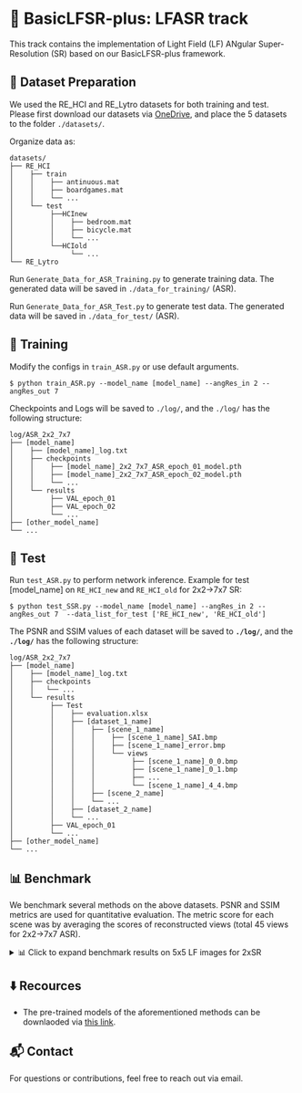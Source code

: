 # 🧩 BasicLFSR-plus: LFASR track
This track contains the implementation of Light Field (LF) ANgular Super-Resolution (SR) based on our BasicLFSR-plus framework.


## 📂 Dataset Preparation

We used the RE_HCI and RE_Lytro datasets for both training and test. 
Please first download our datasets via [OneDrive](https://stuxidianeducn-my.sharepoint.com/:f:/g/personal/zyliang_stu_xidian_edu_cn/EklAQ0a4ftJLvEfjZ64UoWgBd5he4N37_VSM9u41XfocDQ), and place the 5 datasets to the folder `./datasets/`.

Organize data as:
  ```
  datasets/
  ├── RE_HCI
  │    ├── train
  │    │    ├── antinuous.mat
  │    │    ├── boardgames.mat
  │    │    └── ...
  │    └── test
  │         ├──HCInew
  │         │    ├── bedroom.mat
  │         │    ├── bicycle.mat
  │         │    └── ...
  │         └──HCIold
  │              └── ...
  └── RE_Lytro
  ```

Run `Generate_Data_for_ASR_Training.py` to generate training data. The generated data will be saved in `./data_for_training/` (ASR).

Run `Generate_Data_for_ASR_Test.py` to generate test data. The generated data will be saved in `./data_for_test/` (ASR).


## 🚀 Training

Modify the configs in `train_ASR.py` or use default arguments.

```
$ python train_ASR.py --model_name [model_name] --angRes_in 2 --angRes_out 7
```

Checkpoints and Logs will be saved to `./log/`, and the `./log/` has the following structure:

```
log/ASR_2x2_7x7
├── [model_name]
│    ├── [model_name]_log.txt
│    ├── checkpoints
│    │    ├── [model_name]_2x2_7x7_ASR_epoch_01_model.pth
│    │    ├── [model_name]_2x2_7x7_ASR_epoch_02_model.pth
│    │    └── ...
│    └── results
│         ├── VAL_epoch_01
│         ├── VAL_epoch_02
│         └── ...
├── [other_model_name]
└── ...
```


## 🧪 Test

Run `test_ASR.py` to perform network inference. Example for test [model_name] on `RE_HCI_new` and `RE_HCI_old` for 2x2->7x7 SR:
```
$ python test_SSR.py --model_name [model_name] --angRes_in 2 --angRes_out 7  --data_list_for_test ['RE_HCI_new', 'RE_HCI_old'] 
```

The PSNR and SSIM values of each dataset will be saved to **`./log/`**, and the **`./log/`** has the following structure:
```
log/ASR_2x2_7x7
├── [model_name]
│    ├── [model_name]_log.txt
│    ├── checkpoints
│    │   └── ...
│    └── results
│         ├── Test
│         │    ├── evaluation.xlsx
│         │    ├── [dataset_1_name]
│         │    │    ├── [scene_1_name]
│         │    │    │    ├── [scene_1_name]_SAI.bmp
│         │    │    │    ├── [scene_1_name]_error.bmp
│         │    │    │    └── views
│         │    │    │         ├── [scene_1_name]_0_0.bmp
│         │    │    │         ├── [scene_1_name]_0_1.bmp
│         │    │    │         ├── ...
│         │    │    │         └── [scene_1_name]_4_4.bmp
│         │    │    ├── [scene_2_name]
│         │    │    └── ...
│         │    ├── [dataset_2_name]
│         │    └── ...
│         ├── VAL_epoch_01
│         └── ...
├── [other_model_name]
└── ...
```


## 📊 Benchmark

We benchmark several methods on the above datasets. PSNR and SSIM metrics are used for quantitative evaluation.
The metric score for each scene was by averaging the scores of reconstructed views (total 45 views for 2x2->7x7 ASR). 


<details>
<summary>📊 Click to expand benchmark results on 5x5 LF images for 2xSR </summary>


<table>
  <thead>
    <tr>
      <th rowspan="2" style="text-align:center">Methods</th>
      <th rowspan="2" style="text-align:center">#Params.</th>
      <th colspan="2" style="text-align:center">Synthetic Test Sets</th>
      <th colspan="3" style="text-align:center">Real-World Test Sets</th>
    </tr>
    <tr>
      <th>HCInew</th>
      <th>HCIold</th>
      <th>30scenes</th>
      <th>Occlusions</th>
      <th>Reflective</th>
    </tr>
  </thead>
  <tbody>
    <tr>
      <td>Kalantari2016</td>
      <td>1.63M</td>
      <td>28.91/0.9150</td>
      <td>34.93/0.9405</td>
      <td>37.49/0.9839</td>
      <td>33.45/0.9689</td>
      <td>35.10/0.9709</td>
    </tr>
    <tr>
      <td>LFASR-geo</td>
      <td>1.01M</td>
      <td>32.23/0.9555</td>
      <td>38.40/0.9707</td>
      <td>38.45/0.9853</td>
      <td>35.28/0.9795</td>
      <td>35.46/0.9739</td>
    </tr>
    <tr>
      <td>FS-GAF</td>
      <td>1.54M</td>
      <td>34.28/0.9725</td>
      <td>39.21/0.9808</td>
      <td>40.52/0.9918</td>
      <td>36.77/0.9849</td>
      <td>36.84/0.9777</td>
    </tr>
    <tr>
      <td>Yeung2018</td>
      <td>0.88M</td>
      <td>32.09/0.9430</td>
      <td>40.44/0.9619</td>
      <td>42.21/0.9933</td>
      <td>38.09/0.9872</td>
      <td>38.35/0.9802 </td>
    </tr>
    <tr>
      <td>Pseudo4DCNN</td>
      <td>0.09M</td>
      <td>27.59/0.8752</td>
      <td>35.52/0.9327</td>
      <td>38.20/0.9758 </td>
      <td>35.55/0.9756</td>
      <td>37.18/0.9745</td>
    </tr>
    <tr>
      <td>P4DCNN</td>
      <td>0.26M</td>
      <td>29.56/0.9113</td>
      <td>36.60/0.9467</td>
      <td>39.75/0.9860</td>
      <td>36.52/0.9813</td>
      <td>37.56/0.9764</td>
    </tr>
    <tr>
      <td>SAA-Net</td>
      <td>0.74M</td>
      <td>30.10/0.9230</td>
      <td>36.14/0.9490</td>
      <td>39.77/0.9921</td>
      <td>36.68/0.9850</td>
      <td>37.42/0.9775</td>
    </tr>
    <tr>
      <td>DistgASR</td>
      <td>2.68M</td>
      <td>34.70/0.9735</td>
      <td>42.18/0.9782</td>
      <td>43.49/0.9952</td>
      <td>39.41/0.9905</td>
      <td>39.15/0.9797</td>
    </tr>
    <tr>
      <td>LFSAV</td>
      <td>1.39M</td>
      <td>32.44/0.9513</td>
      <td>41.14/0.9673</td>
      <td>42.72/0.9941</td>
      <td>38.52/0.9884</td>
      <td>38.75/0.9817</td>
    </tr>
    <tr>
      <td>LF-EASR</td>
      <td>6.77M</td>
      <td>33.65/0.9638</td>
      <td>40.83/0.9681</td>
      <td>41.47/0.9918</td>
      <td>37.65/0.9863</td>
      <td>38.21/0.9794</td>
    </tr>
    <tr>
      <td>EPIT-ASR</td>
      <td>1.03M</td>
      <td>34.76/0.9676</td>
      <td>42.26/0.9869</td>
      <td>43.54/0.9951</td>
      <td>39.43/0.9907</td>
      <td>39.19/0.9809</td>
    </tr>
  </tbody>
</table>




</details>



## ⬇️ Recources
* The pre-trained models of the aforementioned methods can be downlaoded via [this link]().



## 📬 Contact
For questions or contributions, feel free to reach out via email.
